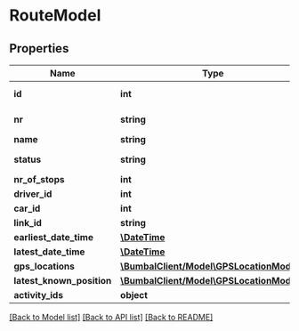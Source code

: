 # RouteModel

## Properties
Name | Type | Description | Notes
------------ | ------------- | ------------- | -------------
**id** | **int** | Unique Identifier | 
**nr** | **string** | Alternative Identifier | [optional] 
**name** | **string** | Description | [optional] 
**status** | **string** | Route Status | [optional] 
**nr_of_stops** | **int** |  | [optional] 
**driver_id** | **int** |  | [optional] 
**car_id** | **int** |  | [optional] 
**link_id** | **string** |  | [optional] 
**earliest_date_time** | [**\DateTime**](\DateTime.md) |  | [optional] 
**latest_date_time** | [**\DateTime**](\DateTime.md) |  | [optional] 
**gps_locations** | [**\BumbalClient/Model\GPSLocationModel[]**](GPSLocationModel.md) |  | [optional] 
**latest_known_position** | [**\BumbalClient/Model\GPSLocationModel**](GPSLocationModel.md) |  | [optional] 
**activity_ids** | **object** |  | [optional] 

[[Back to Model list]](../README.md#documentation-for-models) [[Back to API list]](../README.md#documentation-for-api-endpoints) [[Back to README]](../README.md)



